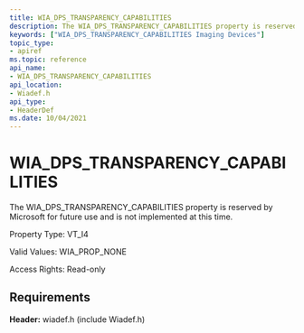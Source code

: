 ```yaml
---
title: WIA_DPS_TRANSPARENCY_CAPABILITIES
description: The WIA_DPS_TRANSPARENCY_CAPABILITIES property is reserved by Microsoft for future use and is not implemented at this time.
keywords: ["WIA_DPS_TRANSPARENCY_CAPABILITIES Imaging Devices"]
topic_type:
- apiref
ms.topic: reference
api_name:
- WIA_DPS_TRANSPARENCY_CAPABILITIES
api_location:
- Wiadef.h
api_type:
- HeaderDef
ms.date: 10/04/2021
---
```


# WIA_DPS_TRANSPARENCY_CAPABILITIES

The WIA_DPS_TRANSPARENCY_CAPABILITIES property is reserved by Microsoft for future use and is not implemented at this time.

Property Type: VT_I4

Valid Values: WIA_PROP_NONE

Access Rights: Read-only

## Requirements

**Header:** wiadef.h (include Wiadef.h)
